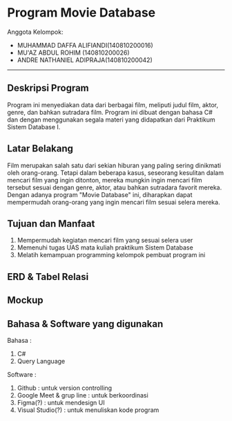 # Program Movie Database

Anggota Kelompok:
* MUHAMMAD DAFFA ALIFIANDI(140810200016)
* MU'AZ ABDUL ROHIM   (140810200026)
* ANDRE NATHANIEL ADIPRAJA(140810200042)
---
## Deskripsi Program
  Program ini menyediakan data dari berbagai film, meliputi judul film, aktor, genre, dan bahkan sutradara film. Program ini dibuat dengan bahasa C# dan dengan menggunakan segala materi yang didapatkan dari Praktikum Sistem Database I.

## Latar Belakang
  Film merupakan salah satu dari sekian hiburan yang paling sering dinikmati oleh orang-orang. Tetapi dalam beberapa kasus, seseorang kesulitan dalam mencari film yang ingin ditonton, mereka mungkin ingin mencari film tersebut sesuai dengan genre, aktor, atau bahkan sutradara favorit mereka. Dengan adanya program "Movie Database" ini, diharapkan dapat mempermudah orang-orang yang ingin mencari film sesuai selera mereka.

## Tujuan dan Manfaat
1. Mempermudah kegiatan mencari film yang sesuai selera user
2. Memenuhi tugas UAS mata kuliah praktikum Sistem Database
3. Melatih kemampuan programming kelompok pembuat program ini

## ERD & Tabel Relasi

## Mockup

## Bahasa & Software yang digunakan
Bahasa   :
1. C#
2. Query Language

Software :
1. Github                  : untuk version controlling
2. Google Meet & grup line : untuk berkoordinasi
3. Figma(?)                : untuk mendesign UI
4. Visual Studio(?)        : untuk menuliskan kode program
